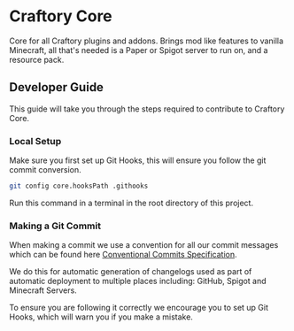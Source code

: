 # Craftory Core
Core for all Craftory plugins and addons. Brings mod like features to vanilla Minecraft, all that's needed is a Paper or Spigot server to run on, and a resource pack.

## Developer Guide
This guide will take you through the steps required to contribute to Craftory Core.

### Local Setup
Make sure you first set up Git Hooks, this will ensure you follow the git commit conversion.
```sh
git config core.hooksPath .githooks
```

Run this command in a terminal in the root directory of this project.

### Making a Git Commit
When making a commit we use a convention for all our commit messages which can be found here [Conventional Commits Specification](https://www.conventionalcommits.org/en/v1.0.0/).

We do this for automatic generation of changelogs used as part of automatic deployment to multiple places including: GitHub, Spigot and Minecraft Servers.

To ensure you are following it correctly we encourage you to set up Git Hooks, which will warn you if you make a mistake.